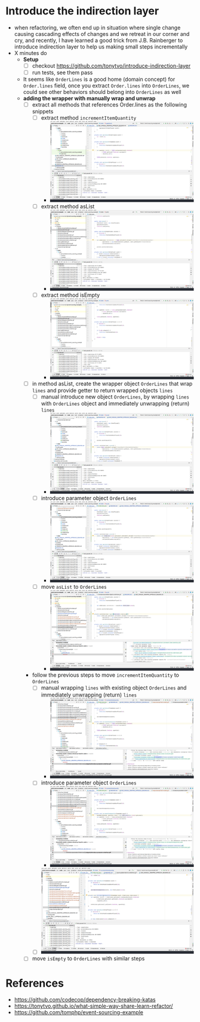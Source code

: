 # Introduce the indirection layer
- when refactoring, we often end up in situation where single change causing cascading effects of changes and we retreat in our corner and cry, and recently, I have learned a good trick from J.B. Rainberger to introduce indirection layer to help us making small steps incrementally
- X minutes do
   - **Setup**
     - [ ] checkout https://github.com/tonytvo/introduce-indirection-layer
     - [ ] run tests, see them pass

   - It seems like `OrderLines` is a good home (domain concept) for `Order.lines` field, once you extract `Order.lines` into `OrderLines`, we could see other behaviors should belong into `OrderLines` as well
   - **adding the wrapper with manually wrap and unwrap**
     - [ ] extract all methods that references Order.lines as the following snippets
       - [ ] extract method `incrementItemQuantity`
         - ![extract increment-item-quantity](./snippets/extract-increment-item-quantity.gif)
       - [ ] extract method asList
         - ![extract asList](./snippets/extract-aslist-lines.gif)
       - [ ] extract method isEmpty
         - ![extract isEmpty](./snippets/extract-is-empty.gif)
     - [ ] in method asList, create the wrapper object `OrderLines` that wrap `lines` and provide getter to return wrapped objects `lines`
       - [ ] manual introduce new object `OrderLines`, by wrapping `lines` with `OrderLines` object and immediately unwrapping (return) `lines`  
         - ![wrap unwrap lines](./snippets/wrap-unwrap-lines-in-aslist.gif)
       - [ ] introduce parameter object `OrderLines`
         - ![introduce parameter OrderLines](./snippets/introduce-parameter-orderlines-for-aslist.gif)
       - [ ] move `asList` to `OrderLines`
         - ![move asList to OrderLines](./snippets/move-aslist-to-orderlines.gif)
     - follow the previous steps to move `incrementItemQuantity` to `OrderLines`
       - [ ] manual wrapping `lines` with existing object `OrderLines` and immediately unwrapping (return) `lines` 
         - ![wrap unwrap lines](./snippets/wrap-unwrap-lines-in-incrementitemquantity.gif)
       - [ ] introduce parameter object `OrderLines`
         - ![introduce parameter OrderLines](./snippets/introduce-parameter-orderlines-for-incrementitemquantity.gif)
       - [ ] ![move updateItem to OrderLines](./snippets/move-incrementitemquantity-to-orderlines.gif)
     - [ ] move `isEmpty` to `OrderLines` with similar steps

# References
- https://github.com/codecop/dependency-breaking-katas
- https://tonytvo.github.io/what-simple-way-share-learn-refactor/
- https://github.com/tomphp/event-sourcing-example
